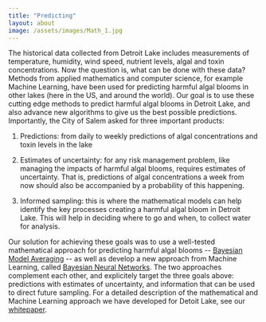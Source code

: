 ```yaml
---
title: "Predicting"
layout: about
image: /assets/images/Math_1.jpg
---
```


The historical data collected from Detroit Lake includes measurements of temperature, humidity, wind
speed, nutrient levels, algal and toxin concentrations. Now the question is, what can be done with
these data? Methods from applied mathematics and computer science, for example Machine Learning,     have been used for predicting harmful algal blooms in other lakes (here in the US, and around the    world). Our goal is to use these cutting edge methods to predict harmful algal blooms in Detroit     Lake, and also advance new algorithms to give us the best possible predictions. Importantly, the City of Salem asked for three important products:

1) Predictions: from daily to weekly predictions of algal concentrations and toxin levels in the     lake

2) Estimates of uncertainty: for any risk management problem, like managing the impacts of harmful   algal blooms, requires estimates of uncertainty. That is, predictions of algal concentrations a week
from now should also be accompanied by a probability of this happening.

3) Informed sampling: this is where the mathematical models can help identify the key       processes creating a harmful algal bloom in Detroit Lake. This will help in deciding where to go and
when, to collect water for analysis.

Our solution for achieving these goals was to use a well-tested mathematical approach for predicting  harmful algal blooms -- [Bayesian Model Averaging](https://docs.pymc.io/notebooks/model_averaging.html) -- as well as develop a new approach from Machine Learning, called [Bayesian Neural Networks](https://medium.com/neuralspace/bayesian-neural-network-series-post-1-need-for-bayesian-networks-e209e66b70b2). The two approaches complement each other, and explicitely target the three goals above: predictions with estimates of uncertainty, and information that can be used to direct future sampling. For a detailed description of the mathematical and Machine Learning approach we have developed for Detoit Lake, see our [whitepaper](http://apple.com "whitepaper").





